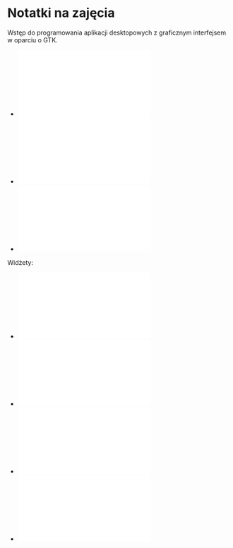 # Notatki na zajęcia

Wstęp do programowania aplikacji desktopowych z graficznym interfejsem w oparciu o GTK.

* ![Wstęp](cpp_gtk_wstep.md)
* ![Obiektowość](cpp_gtk_obiektowosc.md)
* ![Hierarchia](cpp_gtk_hierarchia.md)  

Widżety:
* ![Label](cpp_gtk_label.md)
* ![Button](cpp_gtk_button.md)
* ![ToggleButton](cpp_gtk_togglebutton.md)
* ![ProgressBar](cpp_gtk_progressbar.md)
